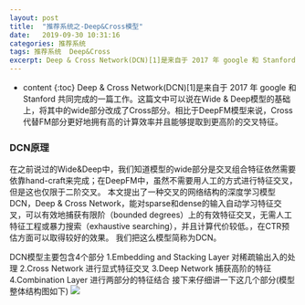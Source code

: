 ```yaml
---
layout: post
title:  "推荐系统之-Deep&Cross模型"
date:   2019-09-30 10:31:16
categories: 推荐系统
tags: 推荐系统  Deep&Cross
excerpt: Deep & Cross Network(DCN)[1]是来自于 2017 年 google 和 Stanford 共同完成的一篇工作
---
```



* content
{:toc}
Deep & Cross Network(DCN)[1]是来自于 2017 年 google 和 Stanford 共同完成的一篇工作。这篇文中可以说在Wide & Deep模型的基础上，将其中的wide部分改成了Cross部分。相比于DeepFM模型来说，Cross代替FM部分更好地拥有高的计算效率并且能够提取到更高阶的交叉特征。

### DCN原理
在之前说过的Wide&Deep中，我们知道模型的wide部分是交叉组合特征依然需要依靠hand-craft来完成；在DeepFM中，虽然不需要用人工的方式进行特征交叉，但是这也仅限于二阶交叉。
本文提出了一种交叉的网络结构的深度学习模型DCN，Deep & Cross Network，能对sparse和dense的输入自动学习特征交叉，可以有效地捕获有限阶（bounded degrees）上的有效特征交叉，无需人工特征工程或暴力搜索（exhaustive searching），并且计算代价较低。，在CTR预估方面可以取得较好的效果。
我们把这么模型简称为DCN。

DCN模型主要包含4个部分
1.Embedding and Stacking Layer 对稀疏输出入的处理
2.Cross Network 进行显式特征交叉
3.Deep Network 捕获高阶的特征
4.Combination Layer 进行两部分的特征结合
接下来仔细讲一下这几个部分(模型整体结构图如下)
<img src="https://swallown1.github.io/image/cross_layer.webp" />
